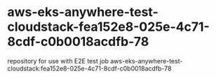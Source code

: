 # aws-eks-anywhere-test-cloudstack-fea152e8-025e-4c71-8cdf-c0b0018acdfb-78
repository for use with E2E test job aws-eks-anywhere-test-cloudstack:fea152e8-025e-4c71-8cdf-c0b0018acdfb-78
